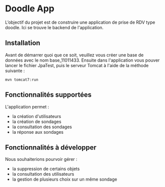 # Doodle App

L’objectif du projet est de construire une application de prise de RDV type doodle. Ici se trouve le backend de l'application.

## Installation

Avant de démarrer quoi que ce soit, veuillez vous créer une base de données avec le nom base_11011433. Ensuite dans l'application vous pouver lancer le fichier JpaTest, puis le serveur Tomcat à l'aide de la méthode suivante : 

```
mvn tomcat7:run
```

## Fonctionnalités supportées

L'application permet :
- la création d'utilisateurs
- la création de sondages
- la consultation des sondages
- la réponse aux sondages

## Fonctionnalités à développer

Nous souhaiterions pourvoir gérer :
- la suppression de certains objets
- la consultation des utilisateurs
- la gestion de plusieurs choix sur un même sondage
